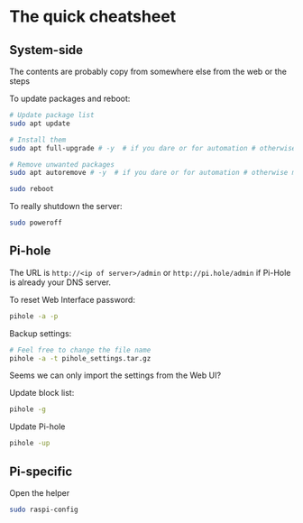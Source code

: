 # The quick cheatsheet

## System-side

The contents are probably copy from somewhere else from the web or the steps

To update packages and reboot:

```bash
# Update package list
sudo apt update

# Install them
sudo apt full-upgrade # -y  # if you dare or for automation # otherwise manually enter y to continue

# Remove unwanted packages
sudo apt autoremove # -y  # if you dare or for automation # otherwise manually enter y to continue

sudo reboot
```

To really shutdown the server:

```bash
sudo poweroff
```

## Pi-hole

The URL is `http://<ip of server>/admin` or `http://pi.hole/admin` if Pi-Hole is already your DNS server.

To reset Web Interface password:

```bash
pihole -a -p
```

Backup settings:

```bash
# Feel free to change the file name
pihole -a -t pihole_settings.tar.gz
```

Seems we can only import the settings from the Web UI?

Update block list:

```bash
pihole -g
```

Update Pi-hole

```bash
pihole -up
```

## Pi-specific

Open the helper

```bash
sudo raspi-config
```
